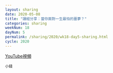 ```yaml
---
layout: sharing
date: 2020-05-08
title: "讀經分享：當你面對一生最怕的噩夢？"
categories: sharing
weekNum: 18
dayNum: 5
permalink: /sharing/2020/wk18-day5-sharing.html
cycle: 2020
---
```


[YouTube視頻](https://youtu.be/Blgzlue6Nnc)

`小錢`
